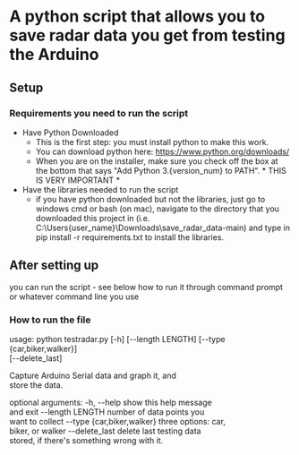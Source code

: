 # A python script that allows you to save radar data you get from testing the Arduino

## Setup

### Requirements you need to run the script

- Have Python Downloaded
    - This is the first step: you must install python to make this work.
    - You can download python here: https://www.python.org/downloads/
    - When you are on the installer, make sure you check off the box at the bottom that says "Add Python 3.{version_num} to PATH". * THIS IS VERY IMPORTANT *
- Have the libraries needed to run the script
    - if you have python downloaded but not the libraries, just go to windows cmd or bash (on mac), navigate to the directory that you downloaded this project in (i.e. C:\Users\{user_name}\Downloads\save_radar_data-main) and type in pip install -r requirements.txt to install the libraries.


## After setting up

you can run the script - see below how to run it
through command prompt or whatever command line you
use

### How to run the file

usage: python testradar.py [-h] [--length LENGTH]
                    [--type {car,biker,walker}]    
                    [--delete_last]

Capture Arduino Serial data and graph it, and      
store the data.

optional arguments:
  -h, --help            show this help message     
                        and exit
  --length LENGTH       number of data points you  
                        want to collect
  --type {car,biker,walker}
                        three options: car,        
                        biker, or walker
  --delete_last         delete last testing data   
                        stored, if there's
                        something wrong with it.